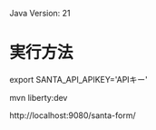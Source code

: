 Java Version: 21

# 実行方法
export SANTA_API_APIKEY='APIキー'

mvn liberty:dev

http://localhost:9080/santa-form/

